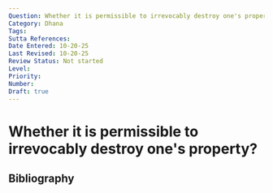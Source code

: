 ```yaml
---
Question: Whether it is permissible to irrevocably destroy one's property?
Category: Dhana
Tags: 
Sutta References: 
Date Entered: 10-20-25
Last Revised: 10-20-25
Review Status: Not started
Level: 
Priority: 
Number: 
Draft: true
---
```


# Whether it is permissible to irrevocably destroy one's property?

## Bibliography

<!-- 

Notes:



-->